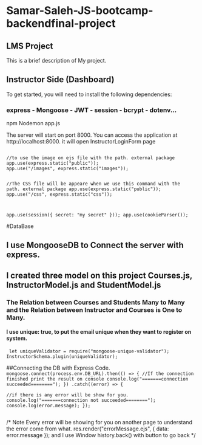 # Samar-Saleh-JS-bootcamp-backendfinal-project
## LMS Project 

This is a brief description of My project.

## Instructor Side (Dashboard)

To get started, you will need to install the following dependencies:
### express - Mongoose - JWT - session - bcrypt - dotenv...

npm Nodemon app.js

The server will start on port 8000. You can access the application at http://localhost:8000.
it will open InstructorLoginForm page

<code>
//to use the image on ejs file with the path. external package 
app.use(express.static("public"));
app.use("/images", express.static("images"));


//The CSS file will be appeare when we use this command with the path. external package 
app.use(express.static("public"));
app.use("/css", express.static("css"));

app.use(session({ secret: "my secret" })); 
app.use(cookieParser()); 
</code>


#DataBase
## I use MongooseDB to Connect the server with express.
## I created three model on this project Courses.js, InstructorModel.js and StudentModel.js 
### The Relation between Courses and Students Many to Many and the Relation between Instructor and Courses is One to Many.
#### I use  unique: true, to put the email unique when they want to register on system.
<code> let uniqueValidator = require("mongoose-unique-validator"); InstructorSchema.plugin(uniqueValidator); </code>

##Connecting the DB with Express Code.
<code>
 mongoose.connect(process.env.DB_URL).then(() => { 
  //If the connection finished print the result on console
  console.log("=======connection succeeded========");
}) 
.catch((error) => {  
  //if there is any error will be show for you.
  console.log("=======connection not succeeded========");
  console.log(error.message);
});   
 </code>
 
 /* Note Every error will be showing for you on another page
 to understand the error come from what.
 res.render("errorMessage.ejs", { data: error.message });
and I use Window history.back() with button to go back 
*/

 
